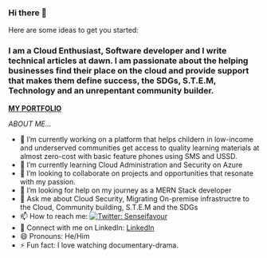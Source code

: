 ### Hi there 👋

<!--
**favourch/favourch** is a ✨ _special_ ✨ repository because its `README.md` (this file) appears on your GitHub profile. -->

Here are some ideas to get you started:

### I am a Cloud Enthusiast, Software developer and I write technical articles at dawn. I am passionate about the helping businesses find their place on the cloud and provide support that makes them define success, the SDGs, S.T.E.M,  Technology and an unrepentant community builder.
**[MY PORTFOLIO](https://senseifavour.netlify.app/)**

*ABOUT ME...*

- 🔭 I’m currently working on a platform that helps childern in low-income and underserved communities get access to quality learning materials at almost zero-cost with basic feature phones using SMS and USSD.
- 🌱 I’m currently learning Cloud Administration and Security on Azure
- 👯 I’m looking to collaborate on projects and opportunities that resonate with my passion.
- 🤔 I’m looking for help on my journey as a MERN Stack developer
- 💬 Ask me about Cloud Security, Migrating On-premise infrastructre to the Cloud, Community building, S.T.E.M and the SDGs
- 📫 How to reach me: [![Twitter: Senseifavour](https://img.shields.io/twitter/follow/Senseifavour?style=social)](https://twitter.com/Senseifavour)
- 🤝 Connect with me on LinkedIn: [LinkedIn](https://www.linkedin.com/in/favour-chukwuedo/)
- 😄 Pronouns: He/Him
- ⚡ Fun fact: I love watching documentary-drama.



